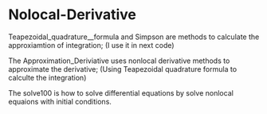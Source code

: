 # Nolocal-Derivative

Teapezoidal_quadrature__formula and Simpson are methods to calculate the approxiamtion of integration; (I use it in next code)

The Approximation_Deriviative uses nonlocal derivative methods to approximate the derivative; (Using Teapezoidal quadrature formula to calculte the integration)

The solve100 is how to solve differential equations by solve nonlocal equaions with initial conditions.

